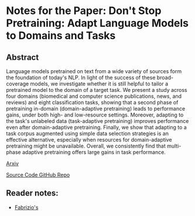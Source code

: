 # Notes for the Paper: Don't Stop Pretraining: Adapt Language Models to Domains and Tasks

## Abstract

Language models pretrained on text from a wide variety of sources form the foundation of today's NLP. In light of the success of these broad-coverage models, we investigate whether it is still helpful to tailor a pretrained model to the domain of a target task. We present a study across four domains (biomedical and computer science publications, news, and reviews) and eight classification tasks, showing that a second phase of pretraining in-domain (domain-adaptive pretraining) leads to performance gains, under both high- and low-resource settings. Moreover, adapting to the task's unlabeled data (task-adaptive pretraining) improves performance even after domain-adaptive pretraining. Finally, we show that adapting to a task corpus augmented using simple data selection strategies is an effective alternative, especially when resources for domain-adaptive pretraining might be unavailable. Overall, we consistently find that multi-phase adaptive pretraining offers large gains in task performance.

[Arxiv](http://arxiv.org/abs/2004.10964)

[Source Code GitHub Repo](https://github.com/allenai)

## Reader notes:
- [Fabrizio's](/notes/dont_stop_pretrain/fabrizio.md)
